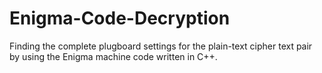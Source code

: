 # Enigma-Code-Decryption
Finding the complete plugboard settings for the plain-text cipher text pair by using the Enigma machine code written in C++.
